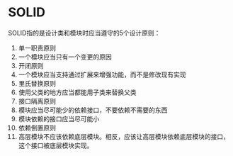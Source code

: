 # SOLID
SOLID指的是设计类和模块时应当遵守的5个设计原则：
1. 单一职责原则
  1. 一个模块应当只有一个变更的原因
2. 开闭原则
  1. 一个模块应当支持通过扩展来增强功能，而不是修改现有实现
3. 里氏替换原则
  1. 使用父类的地方应当都能用子类来替换父类
4. 接口隔离原则
  1. 模块应当尽可能少的依赖接口，不要依赖不需要的东西
  2. 模块依赖的接口应当尽可能小
5. 依赖倒置原则
  1. 高层模块不应该依赖底层模块。相反，应该让高层模块依赖底层模块的接口，这个接口被底层模块实现。